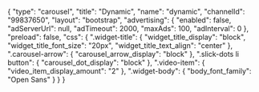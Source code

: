{
    "type": "carousel",
    "title": "Dynamic",
    "name": "dynamic",
    "channelId": "99837650",
    "layout": "bootstrap",
    "advertising": {
        "enabled": false,
        "adServerUrl": null,
        "adTimeout": 2000,
        "maxAds": 100,
        "adInterval": 0
    },
    "preload": false,
    "css": {
        ".widget-title": {
            "widget_title_display": "block",
            "widget_title_font_size": "20px",
            "widget_title_text_align": "center"
        },
        ".carousel-arrow": {
            "carousel_arrow_display": "block"
        },
        ".slick-dots li button": {
            "carousel_dot_display": "block"
        },
        ".video-item": {
            "video_item_display_amount": "2"
        },
        ".widget-body": {
            "body_font_family": "Open Sans"
        }
    }
}